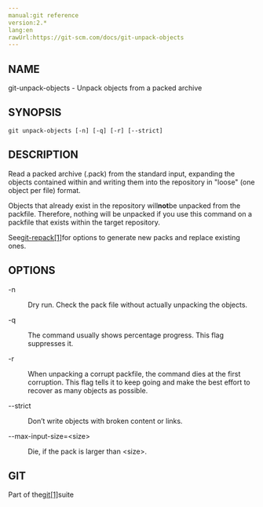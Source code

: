 ```yaml
---
manual:git reference
version:2.*
lang:en
rawUrl:https://git-scm.com/docs/git-unpack-objects
---
```



## NAME<a name="_name"></a>


git-unpack-objects - Unpack objects from a packed archive





## SYNOPSIS<a name="_synopsis"></a>

```
git unpack-objects [-n] [-q] [-r] [--strict]
```




## DESCRIPTION<a name="_description"></a>


Read a packed archive (.pack) from the standard input, expanding the objects contained within and writing them into the repository in &quot;loose&quot; (one object per file) format.




Objects that already exist in the repository will**not**be unpacked from the packfile. Therefore, nothing will be unpacked if you use this command on a packfile that exists within the target repository.




See[git-repack[1]](%5311  "")for options to generate new packs and replace existing ones.





## OPTIONS<a name="_options"></a>
<dl><dt id='git-unpack-objects--n'>-n</dt><dd>

Dry run. Check the pack file without actually unpacking the objects.

</dd><dt id='git-unpack-objects--q'>-q</dt><dd>

The command usually shows percentage progress. This flag suppresses it.

</dd><dt id='git-unpack-objects--r'>-r</dt><dd>

When unpacking a corrupt packfile, the command dies at the first corruption. This flag tells it to keep going and make the best effort to recover as many objects as possible.

</dd><dt id='git-unpack-objects---strict'>--strict</dt><dd>

Don’t write objects with broken content or links.

</dd><dt id='git-unpack-objects---max-input-sizeltsizegt'>--max-input-size=&lt;size&gt;</dt><dd>

Die, if the pack is larger than &lt;size&gt;.

</dd></dl>



## GIT<a name="_git"></a>


Part of the[git[1]](%2248  "")suite





